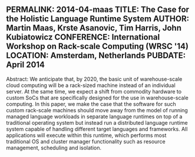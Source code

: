 PERMALINK: 2014-04-maas
TITLE: The Case for the Holistic Language Runtime System
AUTHOR: Martin Maas, Krste Asanovic, Tim Harris, John Kubiatowicz
CONFERENCE: International Workshop on Rack-scale Computing (WRSC '14)
LOCATION: Amsterdam, Netherlands
PUBDATE: April 2014 
------
Abstract: We anticipate that, by 2020, the basic unit of warehouse-scale cloud computing will be a rack-sized machine instead of an individual server. At the same time, we expect a shift from commodity hardware to custom SoCs that are specifically designed for the use in warehouse-scale computing.  In this paper, we make the case that the software for such custom rack-scale machines should move away from the model of running managed language workloads in separate language runtimes on top of a traditional operating system but instead run a distributed language runtime system capable of handling different target languages and frameworks.  All applications will execute within this runtime, which performs most traditional OS and cluster manager functionality such as resource management, scheduling and isolation.
